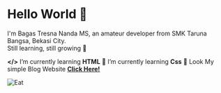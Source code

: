 
# Hello World 👋

I'm Bagas Tresna Nanda MS, an amateur developer from SMK Taruna Bangsa, Bekasi City.  
Still learning, still growing 🚀


<!--
**BagasHtml/BagasHtml** is a ✨ _special_ ✨ repository because its `README.md` (this file) appears on your GitHub profile.

Here are some ideas to get you started:

- 🔭 I’m currently working on ...
- 🌱 I’m currently learning ...
- 👯 I’m looking to collaborate on ...
- 🤔 I’m looking for help with ...
- 💬 Ask me about ...
- 📫 How to reach me: ...
- 😄 Pronouns: ...
- ⚡ Fun fact: ...
--> 


**</>** I’m currently learning **HTML**
🌱 I’m currently learning **Css**
🚀 Look My simple Blog Website [**Click Here!**](https://blog-bagas2.vercel.app/)

![Eat](https://images-wixmp-ed30a86b8c4ca887773594c2.wixmp.com/f/3663e444-4c76-4941-840e-997e40870d22/dj4xxjs-0c5bbe71-7dc8-4ef0-a12e-8ca4163b5da6.gif?token=eyJ0eXAiOiJKV1QiLCJhbGciOiJIUzI1NiJ9.eyJzdWIiOiJ1cm46YXBwOjdlMGQxODg5ODIyNjQzNzNhNWYwZDQxNWVhMGQyNmUwIiwiaXNzIjoidXJuOmFwcDo3ZTBkMTg4OTgyMjY0MzczYTVmMGQ0MTVlYTBkMjZlMCIsIm9iaiI6W1t7InBhdGgiOiJcL2ZcLzM2NjNlNDQ0LTRjNzYtNDk0MS04NDBlLTk5N2U0MDg3MGQyMlwvZGo0eHhqcy0wYzViYmU3MS03ZGM4LTRlZjAtYTEyZS04Y2E0MTYzYjVkYTYuZ2lmIn1dXSwiYXVkIjpbInVybjpzZXJ2aWNlOmZpbGUuZG93bmxvYWQiXX0.cQhVQYHYdB4RLQdPGuVLFdzcIUwF0yqP6pk4MV5bQ2c)
